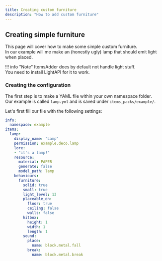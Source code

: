 ```yaml
---
title: Creating custom furniture
description: "How to add custom furniture"
---
```


## Creating simple furniture

This page will cover how to make some simple custom furniture.  
In our example will me make an (honestly ugly) lamp that should emit light when placed.

!!! info "Note"
    ItemsAdder does by default not handle light stuff.  
    You need to install LightAPI for it to work.

### Creating the configuration

The first step is to make a YAML file within your own namespace folder.  
Our example is called `lamp.yml` and is saved under `items_packs/example/`.

Let's first fill our file with the following settings:

```yaml
info:
  namespace: example
items:
  lamp:
    display_name: "Lamp"
    permission: example.deco.lamp
    lore:
    - "it's a lamp!"
    resource:
      material: PAPER
      generate: false
      model_path: lamp
    behaviours:
      furniture:
        solid: true
        small: true
        light_level: 13
        placeable_on:
          floor: true
          ceiling: false
          walls: false
        hitbox:
          height: 1
          width: 1
          length: 1
        sound:
          place:
            name: block.metal.fall
          break:
            name: block.metal.break
```